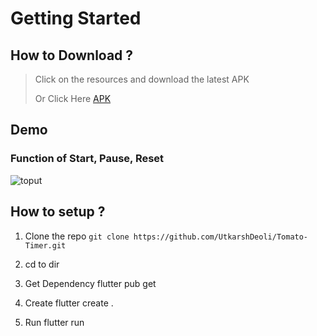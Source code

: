 # Getting Started

## How to Download ?
> Click on the resources and download the latest APK
>
> 
> Or Click Here [APK](https://github.com/UtkarshDeoli/Tomato-Timer/releases/download/prerelease/app-release.apk)

## Demo

### Function of Start, Pause, Reset
![toput](https://github.com/UtkarshDeoli/Tomato-Timer/assets/89682101/794aec57-a698-432e-b272-96676ad7f997)


## How to setup ?
1. Clone the repo
`git clone https://github.com/UtkarshDeoli/Tomato-Timer.git`

2. cd to dir

3. Get Dependency flutter pub get

4. Create flutter create .


5. Run flutter run

